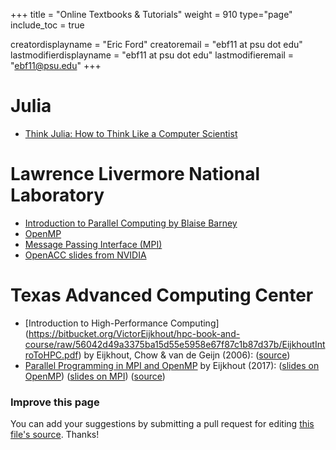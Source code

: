 +++
title = "Online Textbooks & Tutorials"
weight = 910
type="page"
include_toc = true

creatordisplayname = "Eric Ford"
creatoremail = "ebf11 at psu dot edu"
lastmodifierdisplayname = "ebf11 at psu dot edu"
lastmodifieremail = "ebf11@psu.edu"
+++


# Julia

- [Think Julia: How to Think Like a Computer Scientist](https://benlauwens.github.io/ThinkJulia.jl/latest/book.html)

# Lawrence Livermore National Laboratory

- [Introduction to Parallel Computing by Blaise Barney](https://computing.llnl.gov/tutorials/parallel_comp/)
- [OpenMP](https://computing.llnl.gov/tutorials/openMP/)
- [Message Passing Interface (MPI)](https://computing.llnl.gov/tutorials/mpi/)
- [OpenACC slides from NVIDIA](https://hpc.llnl.gov/sites/default/files/2014.09.15-16.NVIDIA-OpenACC_0.pdf)

# Texas Advanced Computing Center

- [Introduction to High-Performance Computing]
(https://bitbucket.org/VictorEijkhout/hpc-book-and-course/raw/56042d49a3375ba15d55e5958e67f87c1b87d37b/EijkhoutIntroToHPC.pdf) by Eijkhout, Chow & van de Geijn (2006):  ([source](https://bitbucket.org/VictorEijkhout/hpc-book-and-course/src/56042d49a337?at=default))
- [Parallel Programming in MPI and OpenMP](https://bitbucket.org/VictorEijkhout/parallel-computing-book/raw/7238cedd075f59a840ae72def47e004aab669811/EijkhoutParComp.pdf) by Eijkhout (2017):  ([slides on OpenMP](https://bitbucket.org/VictorEijkhout/parallel-computing-book/raw/7238cedd075f59a840ae72def47e004aab669811/EijkhoutOMPlecture.pdf)) ([slides on MPI](https://bitbucket.org/VictorEijkhout/parallel-computing-book/raw/7238cedd075f59a840ae72def47e004aab669811/EijkhoutMPIlecture.pdf)) ([source](https://bitbucket.org/VictorEijkhout/parallel-computing-book/src/7238cedd075f?at=default))

### Improve this page
You can add your suggestions by submitting a pull request for editing [this file's source](https://github.com/PsuAstro528/Spring2019-website-src/blob/master/content/resources/_index.md).  Thanks!
